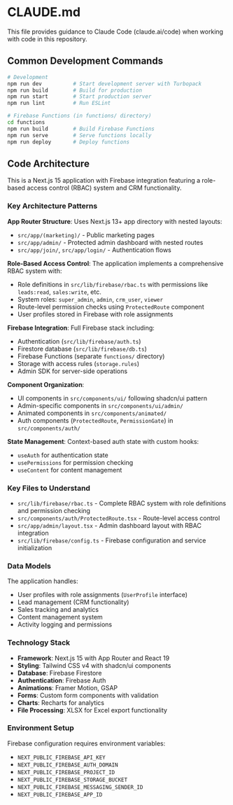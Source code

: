 # CLAUDE.md

This file provides guidance to Claude Code (claude.ai/code) when working with code in this repository.

## Common Development Commands

```bash
# Development
npm run dev          # Start development server with Turbopack
npm run build        # Build for production
npm run start        # Start production server
npm run lint         # Run ESLint

# Firebase Functions (in functions/ directory)
cd functions
npm run build        # Build Firebase Functions
npm run serve        # Serve functions locally
npm run deploy       # Deploy functions
```

## Code Architecture

This is a Next.js 15 application with Firebase integration featuring a role-based access control (RBAC) system and CRM functionality.

### Key Architecture Patterns

**App Router Structure**: Uses Next.js 13+ app directory with nested layouts:
- `src/app/(marketing)/` - Public marketing pages
- `src/app/admin/` - Protected admin dashboard with nested routes
- `src/app/join/`, `src/app/login/` - Authentication flows

**Role-Based Access Control**: The application implements a comprehensive RBAC system with:
- Role definitions in `src/lib/firebase/rbac.ts` with permissions like `leads:read`, `sales:write`, etc.
- System roles: `super_admin`, `admin`, `crm_user`, `viewer`
- Route-level permission checks using `ProtectedRoute` component
- User profiles stored in Firebase with role assignments

**Firebase Integration**: Full Firebase stack including:
- Authentication (`src/lib/firebase/auth.ts`)
- Firestore database (`src/lib/firebase/db.ts`) 
- Firebase Functions (separate `functions/` directory)
- Storage with access rules (`storage.rules`)
- Admin SDK for server-side operations

**Component Organization**:
- UI components in `src/components/ui/` following shadcn/ui pattern
- Admin-specific components in `src/components/ui/admin/`
- Animated components in `src/components/animated/`
- Auth components (`ProtectedRoute`, `PermissionGate`) in `src/components/auth/`

**State Management**: Context-based auth state with custom hooks:
- `useAuth` for authentication state
- `usePermissions` for permission checking
- `useContent` for content management

### Key Files to Understand

- `src/lib/firebase/rbac.ts` - Complete RBAC system with role definitions and permission checking
- `src/components/auth/ProtectedRoute.tsx` - Route-level access control
- `src/app/admin/layout.tsx` - Admin dashboard layout with RBAC integration
- `src/lib/firebase/config.ts` - Firebase configuration and service initialization

### Data Models

The application handles:
- User profiles with role assignments (`UserProfile` interface)
- Lead management (CRM functionality)  
- Sales tracking and analytics
- Content management system
- Activity logging and permissions

### Technology Stack

- **Framework**: Next.js 15 with App Router and React 19
- **Styling**: Tailwind CSS v4 with shadcn/ui components
- **Database**: Firebase Firestore
- **Authentication**: Firebase Auth
- **Animations**: Framer Motion, GSAP
- **Forms**: Custom form components with validation
- **Charts**: Recharts for analytics
- **File Processing**: XLSX for Excel export functionality

### Environment Setup

Firebase configuration requires environment variables:
- `NEXT_PUBLIC_FIREBASE_API_KEY`
- `NEXT_PUBLIC_FIREBASE_AUTH_DOMAIN`  
- `NEXT_PUBLIC_FIREBASE_PROJECT_ID`
- `NEXT_PUBLIC_FIREBASE_STORAGE_BUCKET`
- `NEXT_PUBLIC_FIREBASE_MESSAGING_SENDER_ID`
- `NEXT_PUBLIC_FIREBASE_APP_ID`